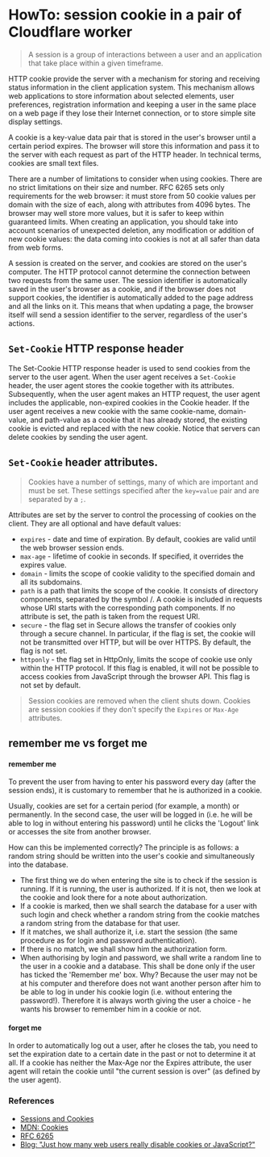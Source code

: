 #  HowTo: session cookie in a pair of Cloudflare worker

> A session is a group of interactions between a user and an application that take place within a given timeframe.

HTTP cookie provide the server with a mechanism for storing and receiving status information in the client application system. This mechanism allows web applications to store information about selected elements, user preferences, registration information and keeping a user in the same place on a web page if they lose their Internet connection, or to store simple site display settings.

A cookie is a key-value data pair that is stored in the user's browser until a certain period expires. The browser will store this information and pass it to the server with each request as part of the HTTP header. In technical terms, cookies are small text files.  

There are a number of limitations to consider when using cookies. There are no strict limitations on their size and number.
 RFC 6265 sets only requirements for the web browser: it must store from 50 cookie values per domain with the size of each, along with attributes from 4096 bytes. The browser may well store more values, but it is safer to keep within guaranteed limits. When creating an application, you should take into account scenarios of unexpected deletion, any modification or addition of new cookie values: the data coming into cookies is not at all safer than data from web forms.

A session is created on the server, and cookies are stored on the user's computer. The HTTP protocol cannot determine the connection between two requests from the same user. 
The session identifier is automatically saved in the user's browser as a cookie, and if the browser does not support cookies, the identifier is automatically added to the page address and all the links on it. This means that when updating a page, the browser itself will send a session identifier to the server, regardless of the user's actions.
 
## `Set-Cookie` HTTP response header

 The Set-Cookie HTTP response header is used to send cookies from the server to the user agent.
 When the user agent receives a `Set-Cookie` header, the user agent stores the cookie together with its attributes.  Subsequently, when the user agent makes an HTTP request, the user agent includes the applicable, non-expired cookies in the Cookie header. If the user agent receives a new cookie with the same cookie-name, domain-value, and path-value as a cookie that it has already stored, the existing cookie is evicted and replaced with the new cookie. Notice that servers can delete cookies by sending the user agent.


## `Set-Cookie` header attributes.

> Cookies have a number of settings, many of which are important and must be set. These settings specified after the `key=value` pair and are separated by a `;`.

 Attributes are set by the server to control the processing of cookies on the client. They are all optional and have default values:
 
 - `expires` - date and time of expiration. By default, cookies are valid until the web browser session ends.
 - `max-age` - lifetime of cookie in seconds. If specified, it overrides the expires value.
 - `domain` - limits the scope of cookie validity to the specified domain and all its subdomains.
 - `path` is a path that limits the scope of the cookie. It consists of directory components, separated by the symbol /. A cookie is included in requests whose URI starts with the corresponding path components. If no attribute is set, the path is taken from the request URI.
- `secure` - the flag set in Secure allows the transfer of cookies only through a secure channel. In particular, if the flag is set, the cookie will not be transmitted over HTTP, but will be over HTTPS. By default, the flag is not set.
 - `httponly` - the flag set in HttpOnly, limits the scope of cookie use only within the HTTP protocol. If this flag is enabled, it will not be possible to access cookies from JavaScript through the browser API. This flag is not set by default.

 > Session cookies are removed when the client shuts down. Cookies are session cookies if they don't specify the `Expires` or `Max-Age` attributes.

## remember me vs forget me
 
#### remember me
To prevent the user from having to enter his password every day (after the session ends), it is customary to remember that he is authorized in a cookie.

Usually, cookies are set for a certain period (for example, a month) or permanently. In the second case, the user will be logged in (i.e. he will be able to log in without entering his password) until he clicks the 'Logout' link or accesses the site from another browser.

How can this be implemented correctly? The principle is as follows: a random string should be written into the user's cookie and simultaneously into the database.
- The first thing we do when entering the site is to check if the session is running. If it is running, the user is authorized. If it is not, then we look at the cookie and look there for a note about authorization.
 - If a cookie is marked, then we shall search the database for a user with such login and check whether a random string from the cookie matches a random string from the database for that user.
- If it matches, we shall authorize it, i.e. start the session (the same procedure as for login and password authentication).
- If there is no match, we shall show him the authorization form.
- When authorising by login and password, we shall write a random line to the user in a cookie and a database. This shall be done only if the user has ticked the 'Remember me' box. Why? Because the user may not be at his computer and therefore does not want another person after him to be able to log in under his cookie login (i.e. without entering the password!).
Therefore it is always worth giving the user a choice - he wants his browser to remember him in a cookie or not.

#### forget me
In order to automatically log out a user, after he closes the tab, you need to set the expiration date to a certain date in the past or not to determine it at all.  If a cookie has neither the Max-Age nor the Expires attribute, the user agent will retain the cookie until "the current session is over" (as defined by the user agent).


### References 

* [Sessions and Cookies](https://auth0.com/docs/sessions-and-cookies)
* [MDN: Cookies](https://developer.mozilla.org/en-US/docs/Web/HTTP/Cookies)
* [RFC 6265](https://tools.ietf.org/html/rfc6265#section-4.1)
* [Blog: "Just how many web users really disable cookies or JavaScript?"](https://blog.yell.com/2016/04/just-many-web-users-disable-cookies-javascript/)
